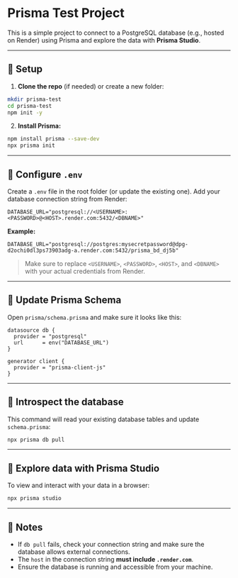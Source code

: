 # Prisma Test Project

This is a simple project to connect to a PostgreSQL database (e.g., hosted on Render) using Prisma and explore the data with **Prisma Studio**.

---

## 🔹 Setup

1. **Clone the repo** (if needed) or create a new folder:

```bash
mkdir prisma-test
cd prisma-test
npm init -y
```

2. **Install Prisma:**

```bash
npm install prisma --save-dev
npx prisma init
```

---

## 🔹 Configure `.env`

Create a `.env` file in the root folder (or update the existing one).
Add your database connection string from Render:

```env
DATABASE_URL="postgresql://<USERNAME>:<PASSWORD>@<HOST>.render.com:5432/<DBNAME>"
```

**Example:**

```env
DATABASE_URL="postgresql://postgres:mysecretpassword@dpg-d2ochi0dl3ps73903adg-a.render.com:5432/prisma_bd_dj5b"
```

> Make sure to replace `<USERNAME>`, `<PASSWORD>`, `<HOST>`, and `<DBNAME>` with your actual credentials from Render.

---

## 🔹 Update Prisma Schema

Open `prisma/schema.prisma` and make sure it looks like this:

```prisma
datasource db {
  provider = "postgresql"
  url      = env("DATABASE_URL")
}

generator client {
  provider = "prisma-client-js"
}
```

---

## 🔹 Introspect the database

This command will read your existing database tables and update `schema.prisma`:

```bash
npx prisma db pull
```

---

## 🔹 Explore data with Prisma Studio

To view and interact with your data in a browser:

```bash
npx prisma studio
```

---

## 🔹 Notes

* If `db pull` fails, check your connection string and make sure the database allows external connections.
* The `host` in the connection string **must include `.render.com`**.
* Ensure the database is running and accessible from your machine.
